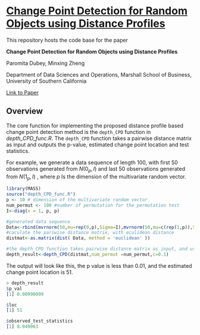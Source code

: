 # [Change Point Detection for Random Objects using Distance Profiles](https://arxiv.org/abs/2311.16025)

This repository hosts the code base for the paper

**Change Point Detection for Random Objects using Distance Profiles**

Paromita Dubey, Minxing Zheng

Department of Data Sciences and Operations, Marshall School of Business, University of Southern California

[Link to Paper](https://arxiv.org/abs/2311.16025)

## Overview

The core function for implementing the proposed distance profile based change point detection method is the `depth_CPD` function in *depth_CPD_func.R*. The `depth_CPD` function takes a pairwise distance matrix as input and outputs the p-value, estimated change point location and test statistics. 

For example, we generate a data sequence of length 100, with first 50 observations generated from $N(0_p,I)$  and last 50 observations generated from $N(1_p,I)$  , where $p$ Is the dimension of the multivariate random vector.

```R
library(MASS)
source("depth_CPD_func.R") 
p <- 10 # dimension of the multivariate random vector
num_permut <- 100 #number of permutation for the permutation test
I<-diag(x = 1, p, p)

#generated data sequence
Data<-rbind(mvrnorm(50,mu=rep(0,p),Sigma=I),mvrnorm(50,mu=c(rep(1,p)),Sigma=I))
#caculate the pariwise distance matrix, with eculidean distance
distmat<-as.matrix(dist( Data, method = 'euclidean' ))

#the depth_CPD function takes pairwise distance matrix as input, and user could also set number of permutation for permutation test and a cut-off parameter c.
depth_result<-depth_CPD(distmat,num_permut =num_permut,c=0.1)
```

The output will look like this, the p value is less than 0.01, and the estimated change point location is 51.

```R
> depth_result
$p_val
[1] 0.00990099

$loc
[1] 51

$observed_test_statistics
[1] 8.049063
```



